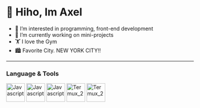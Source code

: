 # 👋 Hiho, Im Axel

- 👀 I’m interested in programming, front-end development 
- 🌱 I’m currently working on mini-projects
- 🏋 I love the Gym 
- 🏙 Favorite City. NEW YORK CITY!!
---
### Language & Tools
<img src="https://www.freepnglogos.com/uploads/javascript-png/javascript-vector-logo-yellow-png-transparent-javascript-vector-12.png" alt="Javascript" width="50px">  <img src="https://www.pngall.com/wp-content/uploads/5/Python-PNG.png" alt="Javascript" width="50px">  <img src="https://cdn-icons-png.flaticon.com/512/25/25231.png" alt="Javascript" width="50px"> <img src="https://upload.wikimedia.org/wikipedia/commons/f/f3/Termux_2.png" alt="Termux_2" width="50px">  <img src="https://code.visualstudio.com/assets/images/code-stable.png" alt="Termux_2" width="50px">
